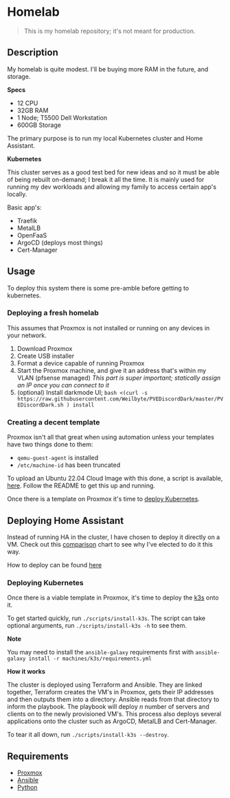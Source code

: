 # Homelab

> This is my homelab repository; it's not meant for production.

## Description

My homelab is quite modest. I'll be buying more RAM in the future, and storage.

**Specs**

- 12 CPU
- 32GB RAM
- 1 Node; T5500 Dell Workstation
- 600GB Storage

The primary purpose is to run my local Kubernetes cluster and Home Assistant.

**Kubernetes**

This cluster serves as a good test bed for new ideas and so it must be able of being rebuilt 
on-demand; I break it all the time. It is mainly used for running my dev workloads and allowing 
my family to access certain app's locally.

Basic app's:

- Traefik
- MetalLB
- OpenFaaS
- ArgoCD (deploys most things)
- Cert-Manager

## Usage

To deploy this system there is some pre-amble before getting to kubernetes.

### Deploying a fresh homelab

This assumes that Proxmox is not installed or running on any devices in your network.

1. Download Proxmox
2. Create USB installer
3. Format a device capable of running Proxmox
4. Start the Proxmox machine, and give it an address that's within my VLAN (pfsense managed)
    *This part is super important; statically assign an IP once you can connect to it*
5. (optional) Install darkmode UI;
   `bash <(curl -s https://raw.githubusercontent.com/Weilbyte/PVEDiscordDark/master/PVEDiscordDark.sh ) install`

### Creating a decent template

Proxmox isn't all that great when using automation unless your templates have two things done to 
them:

- `qemu-guest-agent` is installed
- `/etc/machine-id` has been truncated

To upload an Ubuntu 22.04 Cloud Image with this done, a script is available, [here](provisioners/proxmox/proxmox).
Follow the README to get this up and running.

Once there is a template on Proxmox it's time to [deploy Kubernetes](#deploying-kubernetes).

## Deploying Home Assistant

Instead of running HA in the cluster, I have chosen to deploy it directly on a VM. Check
out this [comparison](https://www.home-assistant.io/installation/#compare-installation-methods) 
chart to see why I've elected to do it this way.

How to deploy can be found [here](machines/home-assistant)

### Deploying Kubernetes

Once there is a viable template in Proxmox, it's time to deploy the [k3s](https://k3s.io) onto it.

To get started quickly, run `./scripts/install-k3s`. The script can take optional arguments, run
`./scripts/install-k3s -h` to see them.

**Note**

You may need to install the `ansible-galaxy` requirements first with 
`ansible-galaxy install -r machines/k3s/requirements.yml`

**How it works**

The cluster is deployed using Terraform and Ansible. They are linked together, Terraform creates the
VM's in Proxmox, gets their IP addresses and then outputs them into a directory. Ansible reads from
that directory to inform the playbook. The playbook will deploy *n* number of servers and clients
on to the newly provisioned VM's. This process also deploys several applications onto the cluster
such as ArgoCD, MetalLB and Cert-Manager.

To tear it all down, run `./scripts/install-k3s --destroy`.

## Requirements

- [Proxmox](https://proxmox.com)
- [Ansible](https://ansible.com)
- [Python](https://python.org)
